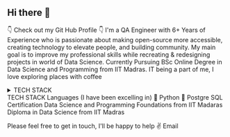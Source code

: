 ## Hi there 👋
👇 Check out my Git Hub Profile 👇
I'm a QA Engineer with 6+ Years of Experience who is passionate about making open-source more accessible, creating technology to elevate people, and building community.
My main goal is to improve my professional skills while recreating & redesigning projects in world of Data Science.
Currently Pursuing BSc Online Degree in Data Science and Programming from IIT Madras.
IT being a part of me, I love exploring places with coffee

<details>
<summary>TECH STACK</summary>

| Languages |
|-----------|
| JavaScript|
</details>
TECH STACK
Languages (I have been excelling in)
🐍 Python
🦾 Postgre SQL
Certification
Data Science and Programming Foundations from IIT Madaras
Diploma in Data Science from IIT Madras

Please feel free to get in touch, I'll be happy to help ✌️ Email
